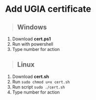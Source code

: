 # Add UGIA certificate

>## Windows

1. Download **cert.ps1**
2. Run with powershell
3. Type number for action

>## Linux

1. Download **cert.sh**
2. Run `sudo chmod u+x cert.sh`
3. Run script `sudo ./cert.sh`
4. Type number for action
